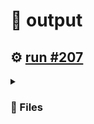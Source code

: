 # 📝  output 

## ⚙️ [run #207](https://github.com/jwenerd/ytm-dl/actions/runs/7638113771)

<details>

<summary>

### 📁 Files

</summary>

|                                                                       |lines|size|bytes |
|-----------------------------------------------------------------------|-----|----|------|
|[`output/library_subscriptions.csv` ](output/library_subscriptions.csv)|67   |4.0K|2635  |
|[`output/library_songs.csv` ](output/library_songs.csv)                |2797 |236K|240100|
|[`output/library_artists.csv` ](output/library_artists.csv)            |2007 |92K |90954 |
|[`output/library_albums.csv` ](output/library_albums.csv)              |936  |64K |65403 |
|[`output/history.csv` ](output/history.csv)                            |1251 |124K|124212|
|[`output/liked_songs.csv` ](output/liked_songs.csv)                    |1426 |124K|123881|

</details>